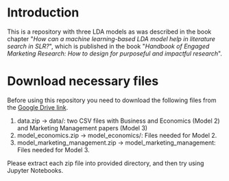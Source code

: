 # Introduction
This is a repository with three LDA models as was described in the book chapter "*How can a machine learning-based LDA model help in literature search in SLR?*", which is published in the book "*Handbook of Engaged Marketing Research: How to design for purposeful and impactful research*".

# Download necessary files
Before using this repository you need to download the following files from the [Google Drive link](https://drive.google.com/drive/folders/1nklumnRExrvpBsK9YPyUnIPAFP00hfIw?usp=sharing). 

1. data.zip -> data/: two CSV files with Business and Economics (Model 2) and Marketing Management papers (Model 3)
2. model_economics.zip -> model_economics/: Files needed for Model 2.
3. model_marketing_management.zip -> model_marketing_management: Files needed for Model 3.

Please extract each zip file into provided directory, and then try using Jupyter Notebooks.